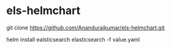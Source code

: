 # els-helmchart

git clone https://github.com/Anandurajkumar/els-helmchart.git

helm install ealsticsearch elasticsearch -f value.yaml

